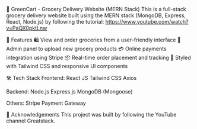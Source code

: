 🛒 GreenCart - Grocery Delivery Website (MERN Stack)
This is a full-stack grocery delivery website built using the MERN stack (MongoDB, Express, React, Node.js) by following the tutorial: https://www.youtube.com/watch?v=PaQX0pktLnw 

📌 Features
🛍️ View and order groceries from a user-friendly interface
🧑 Admin panel to upload new grocery products
💳 Online payments integration using Stripe
📦 Real-time order placement and tracking
🎨 Styled with Tailwind CSS and responsive UI components

🛠️ Tech Stack
Frontend:
React JS
Tailwind CSS
Axios

Backend:
Node.js
Express.js
MongoDB (Mongoose)

Others:
Stripe Payment Gateway

🙏 Acknowledgements
This project was built by following the YouTube channel Greatstack. 
